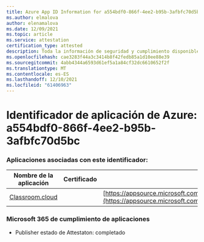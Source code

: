 ```yaml
---
title: Azure App ID Information for a554bdf0-866f-4ee2-b95b-3afbfc70d5bc
ms.author: elmalova
author: elenamalova
ms.date: 12/09/2021
ms.topic: article
ms.service: attestation
certification_type: attested
description: Toda la información de seguridad y cumplimiento disponible para a554bdf0-866f-4ee2-b95b-3afbfc70d5bc.
ms.openlocfilehash: cae3283f44a3c3414b8f42fedb85a1d10ee88e39
ms.sourcegitcommit: 4abb4344a6593d61ef5a1a84cf32dc6610652f2f
ms.translationtype: MT
ms.contentlocale: es-ES
ms.lasthandoff: 12/10/2021
ms.locfileid: "61406963"
---
```

# <a name="azure-app-id-a554bdf0-866f-4ee2-b95b-3afbfc70d5bc"></a>Identificador de aplicación de Azure: a554bdf0-866f-4ee2-b95b-3afbfc70d5bc


### <a name="apps-associated-with-this-id"></a>Aplicaciones asociadas con este identificador:
| **Nombre de la aplicación** | **Certificado** | **Ver en AppSource** |
|--------------|---------------|-----------------------|
| [Classroom.cloud](https://docs.microsoft.com/microsoft-365-app-certification/forward/netsupportltd1595255396224.classroom_cloud) |  | [https://appsource.microsoft.com/product/office/netsupportltd1595255396224.classroom_cloud](https://appsource.microsoft.com/product/office/netsupportltd1595255396224.classroom_cloud) |

### <a name="microsoft-365-app-compliance-status"></a>Microsoft 365 de cumplimiento de aplicaciones
- Publisher estado de Attestaton: completado
